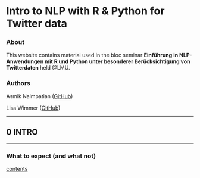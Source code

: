 # Intro to NLP with R \& Python for Twitter data

### About

This website contains material used in the bloc seminar **Einführung in NLP-Anwendungen mit R und Python unter besonderer Berücksichtigung von Twitterdaten** held @LMU.

### Authors

Asmik Nalmpatian ([GitHub](https://github.com/asmiknalmpatian))

Lisa Wimmer ([GitHub](https://github.com/lisa-wm))

***

## **0 INTRO**

***

###  What to expect (and what not)

[contents](pages/test.html)

